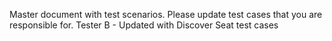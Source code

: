 Master document with test scenarios. Please update test cases that you are responsible for.
Tester B - Updated with Discover Seat test cases
